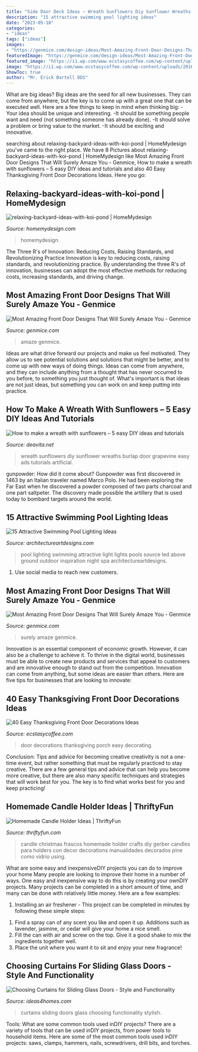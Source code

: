 ```yaml
---
title: "Side Door Deck Ideas ~ Wreath Sunflowers Diy Sunflower Wreaths Burlap Door Grapevine Easy Ads Tutorials Artificial"
description: "15 attractive swimming pool lighting ideas"
date: "2023-05-18"
categories:
- "ideas"
tags: ["ideas"]
images:
- "https://genmice.com/design-ideas/Most-Amazing-Front-Door-Designs-That-Will-Surely-Amaze-You/352.jpeg"
featuredImage: "https://genmice.com/design-ideas/Most-Amazing-Front-Door-Designs-That-Will-Surely-Amaze-You/352.jpeg"
featured_image: "https://i1.wp.com/www.ecstasycoffee.com/wp-content/uploads/2016/10/thaksgiving-front-porch-decorating-ideas.jpg"
image: "https://i1.wp.com/www.ecstasycoffee.com/wp-content/uploads/2016/10/thaksgiving-front-porch-decorating-ideas.jpg"
ShowToc: true
author: "Mr. Erick Bartell DDS"
---
```



What are big ideas?
Big ideas are the seed for all new businesses. They can come from anywhere, but the key is to come up with a great one that can be executed well. Here are a few things to keep in mind when thinking big: 
-Your idea should be unique and interesting. 
-It should be something people want and need (not something someone has already done). 
-It should solve a problem or bring value to the market. 
-It should be exciting and innovative.

	

		
searching about relaxing-backyard-ideas-with-koi-pond | HomeMydesign you've came to the right place. We have 8 Pictures about relaxing-backyard-ideas-with-koi-pond | HomeMydesign like Most Amazing Front Door Designs That Will Surely Amaze You - Genmice, How to make a wreath with sunflowers – 5 easy DIY ideas and tutorials and also 40 Easy Thanksgiving Front Door Decorations Ideas. Here you go:
		
    
## Relaxing-backyard-ideas-with-koi-pond | HomeMydesign

<img loading=lazy src="https://homemydesign.com/wp-content/uploads/2020/08/relaxing-backyard-ideas-with-koi-pond.jpg" onerror="this.onerror=null;this.src='https://tse1.mm.bing.net/th?id=OIP.cIGf7jOUY_esI4w9YJIY_QHaLH&amp;pid=15.1';" alt="relaxing-backyard-ideas-with-koi-pond | HomeMydesign">

_Source: homemydesign.com_

>homemydesign. 

	

The Three R's of Innovation: Reducing Costs, Raising Standards, and Revolutionizing Practice
Innovation is key to reducing costs, raising standards, and revolutionizing practice. By understanding the three R's of innovation, businesses can adopt the most effective methods for reducing costs, increasing standards, and driving change.

    
## Most Amazing Front Door Designs That Will Surely Amaze You - Genmice

<img loading=lazy src="https://genmice.com/design-ideas/Most-Amazing-Front-Door-Designs-That-Will-Surely-Amaze-You/352.jpeg" onerror="this.onerror=null;this.src='https://tse3.mm.bing.net/th?id=OIP.AH9FNExVKpY-O5r2LsbahgHaLH&amp;pid=15.1';" alt="Most Amazing Front Door Designs That Will Surely Amaze You - Genmice">

_Source: genmice.com_

>amaze genmice. 

	

Ideas are what drive forward our projects and make us feel motivated. They allow us to see potential solutions and solutions that might be better, and to come up with new ways of doing things. Ideas can come from anywhere, and they can include anything from a thought that has never occurred to you before, to something you just thought of. What's important is that ideas are not just ideas, but something you can work on and keep putting into practice.

    
## How To Make A Wreath With Sunflowers – 5 Easy DIY Ideas And Tutorials

<img loading=lazy src="https://deavita.net/wp-content/uploads/2018/11/DIY-grapevine-and-sunflowers-wreath-with-burlap-bow-e1542348655965.jpg" onerror="this.onerror=null;this.src='https://tse1.mm.bing.net/th?id=OIP.PjJ_byYRT0J4gSlWN-YKKwHaIc&amp;pid=15.1';" alt="How to make a wreath with sunflowers – 5 easy DIY ideas and tutorials">

_Source: deavita.net_

>wreath sunflowers diy sunflower wreaths burlap door grapevine easy ads tutorials artificial. 

	

gunpowder: How did it come about?
Gunpowder was first discovered in 1463 by an Italian traveler named Marco Polo. He had been exploring the Far East when he discovered a powder composed of two parts charcoal and one part saltpeter. The discovery made possible the artillery that is used today to bombard targets around the world.

    
## 15 Attractive Swimming Pool Lighting Ideas

<img loading=lazy src="https://www.architectureartdesigns.com/wp-content/uploads/2015/09/3.jpg" onerror="this.onerror=null;this.src='https://tse1.mm.bing.net/th?id=OIP.QhWO-MgdA_3GP3z_hMIXsAHaFM&amp;pid=15.1';" alt="15 Attractive Swimming Pool Lighting Ideas">

_Source: architectureartdesigns.com_

>pool lighting swimming attractive light lights pools source led above ground outdoor inspiration night spa architectureartdesigns. 

	

1. Use social media to reach new customers.

    
## Most Amazing Front Door Designs That Will Surely Amaze You - Genmice

<img loading=lazy src="https://genmice.com/design-ideas/Most-Amazing-Front-Door-Designs-That-Will-Surely-Amaze-You/634.jpeg" onerror="this.onerror=null;this.src='https://tse1.mm.bing.net/th?id=OIP.rVkVGf1hUXyG996NRevt6QHaLD&amp;pid=15.1';" alt="Most Amazing Front Door Designs That Will Surely Amaze You - Genmice">

_Source: genmice.com_

>surely amaze genmice. 

	

Innovation is an essential component of economic growth. However, it can also be a challenge to achieve it. To thrive in the digital world, businesses must be able to create new products and services that appeal to customers and are innovative enough to stand out from the competition. Innovation can come from anything, but some ideas are easier than others. Here are five tips for businesses that are looking to innovate:

    
## 40 Easy Thanksgiving Front Door Decorations Ideas

<img loading=lazy src="https://i1.wp.com/www.ecstasycoffee.com/wp-content/uploads/2016/10/thaksgiving-front-porch-decorating-ideas.jpg" onerror="this.onerror=null;this.src='https://tse1.mm.bing.net/th?id=OIP.8nMDK58lurrGd_smOADM7AHaJ3&amp;pid=15.1';" alt="40 Easy Thanksgiving Front Door Decorations Ideas">

_Source: ecstasycoffee.com_

>door decorations thanksgiving porch easy decorating. 

	

Conclusion: Tips and advice for becoming creative
creativity is not a one-time event, but rather something that must be regularly practiced to stay creative. There are a few general tips and advice that can help you become more creative, but there are also many specific techniques and strategies that will work best for you. The key is to find what works best for you and keep practicing!

    
## Homemade Candle Holder Ideas | ThriftyFun

<img loading=lazy src="https://img.thrfun.com/img/084/024/homemade_candle_holder_x1.jpg" onerror="this.onerror=null;this.src='https://tse3.mm.bing.net/th?id=OIP.vJK74ixXQo9SWehppesQUgHaLX&amp;pid=15.1';" alt="Homemade Candle Holder Ideas | ThriftyFun">

_Source: thriftyfun.com_

>candle christmas frascos homemade holder crafts diy gerber candles para holders con decor decorations manualidades decorados pine como vidrio using. 

	

What are some easy and inexpensiveDIY projects you can do to improve your home
Many people are looking to improve their home in a number of ways. One easy and inexpensive way to do this is by creating your ownDIY projects. Many projects can be completed in a short amount of time, and many can be done with relatively little money. Here are a few examples: 
1. Installing an air freshener - This project can be completed in minutes by following these simple steps: 

1) Find a spray can of any scent you like and open it up. Additions such as lavender, jasmine, or cedar will give your home a nice smell. 
2) Fill the can with air and screw on the top. Give it a good shake to mix the ingredients together well. 
3) Place the unit where you want it to sit and enjoy your new fragrance!

    
## Choosing Curtains For Sliding Glass Doors - Style And Functionality

<img loading=lazy src="http://www.ideas4homes.com/wp-content/uploads/2015/08/Stunning-Thick-Brown-and-Sheer-Curtains-for-Sliding-Glass-Doors-in-Sitting-Area-with-Oak-Table-768x1024.jpg" onerror="this.onerror=null;this.src='https://tse2.mm.bing.net/th?id=OIP.vwa7sMo-LlgmHn4kNYCFWwHaJ4&amp;pid=15.1';" alt="Choosing Curtains for Sliding Glass Doors - Style and Functionality">

_Source: ideas4homes.com_

>curtains sliding doors glass choosing functionality stylish. 

	

Tools: What are some common tools used inDIY projects?
There are a variety of tools that can be used inDIY projects, from power tools to household items. Here are some of the most common tools used inDIY projects: saws, clamps, hammers, nails, screwdrivers, drill bits, and torches.

